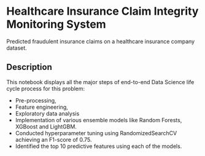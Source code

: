 # Healthcare Insurance Claim Integrity Monitoring System

Predicted fraudulent insurance claims on a healthcare insurance company dataset.

## Description

This notebook displays all the major steps of end-to-end Data Science life cycle process for this problem:
*  Pre-processing,
*  Feature engineering,
*  Exploratory data analysis
*  Implementation of various ensemble models like Random Forests, XGBoost and LightGBM.
*  Conducted hyperparameter tuning using RandomizedSearchCV achieving an F1-score of 0.75.
*  Identified the top 10 predictive features using each of the models.


